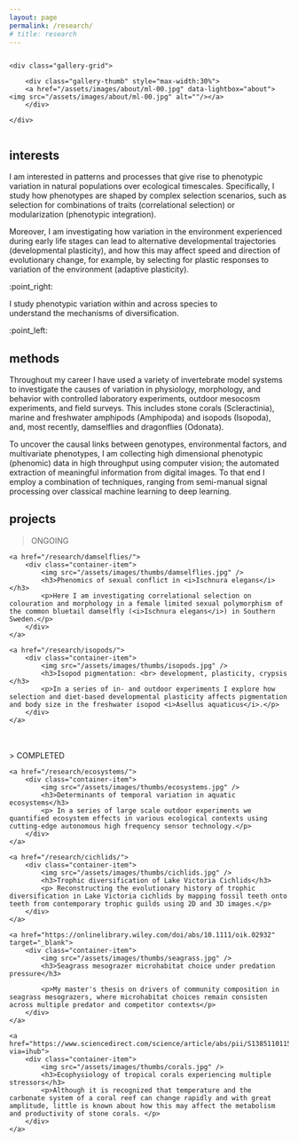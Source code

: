 ```yaml
---
layout: page
permalink: /research/
# title: research
---
```


<div style="display: flex; justify-content: center;">

	<div class="gallery-grid">

		<div class="gallery-thumb" style="max-width:30%">
		<a href="/assets/images/about/ml-00.jpg" data-lightbox="about"><img src="/assets/images/about/ml-00.jpg" alt=""/></a>
		</div>
		
	</div>

</div>

## interests
I am interested in patterns and processes that give rise to phenotypic variation in natural populations over ecological timescales. Specifically, I study how phenotypes are shaped by complex selection scenarios, such as selection for combinations of traits (correlational selection) or modularization (phenotypic integration). 

Moreover, I am investigating how variation in the environment experienced during early life stages can lead to alternative developmental trajectories (developmental plasticity), and how this may affect speed and direction of evolutionary change, for example, by selecting for plastic responses to variation of the environment (adaptive plasticity).

<div class="pointer">
<p>:point_right:</p>
<p style="max-width:80%">
I study phenotypic variation within and across species to understand the mechanisms of diversification.
</p>
<p>:point_left:</p>
</div>

## methods

Throughout my career I have used a variety of  invertebrate model systems to investigate the causes of variation in physiology, morphology, and behavior with controlled laboratory experiments, outdoor mesocosm experiments, and field surveys. This includes stone corals (Scleractinia), marine and freshwater amphipods (Amphipoda) and isopods (Isopoda), and, most recently, damselflies and dragonflies (Odonata). 

To uncover the causal links between genotypes, environmental factors, and multivariate phenotypes, I am collecting high dimensional phenotypic (phenomic) data in high throughput using computer vision; the automated extraction of meaningful information from digital images. To that end I employ a combination of techniques, ranging from semi-manual signal processing over classical machine learning to deep learning. 

## projects

> ONGOING

<div class="container-list">

	<a href="/research/damselflies/">
		<div class="container-item">
			<img src="/assets/images/thumbs/damselflies.jpg" />
			<h3>Phenomics of sexual conflict in <i>Ischnura elegans</i></h3>
			<p>Here I am investigating correlational selection on colouration and morphology in a female limited sexual polymorphism of the common bluetail damselfly (<i>Ischnura elegans</i>) in Southern Sweden.</p>
		</div>
	</a>
	
	<a href="/research/isopods/">
		<div class="container-item">
			<img src="/assets/images/thumbs/isopods.jpg" />
			<h3>Isopod pigmentation: <br> development, plasticity, crypsis </h3>
			<p>In a series of in- and outdoor experiments I explore how selection and diet-based developmental plasticity affects pigmentation and body size in the freshwater isopod <i>Asellus aquaticus</i>.</p>
		</div>
	</a>

</div>

<br>
<br>
> COMPLETED

<div class="container-list">
	
	<a href="/research/ecosystems/">
		<div class="container-item">
			<img src="/assets/images/thumbs/ecosystems.jpg" />
			<h3>Determinants of temporal variation in aquatic ecosystems</h3>
			<p> In a series of large scale outdoor experiments we quantified ecosystem effects in various ecological contexts using cutting-edge autonomous high frequency sensor technology.</p>
		</div>
	</a>

	<a href="/research/cichlids/">
		<div class="container-item">
			<img src="/assets/images/thumbs/cichlids.jpg" />
			<h3>Trophic diversification of Lake Victoria Cichlids</h3>
			<p> Reconstructing the evolutionary history of trophic diversification in Lake Victoria cichlids by mapping fossil teeth onto teeth from contemporary trophic guilds using 2D and 3D images.</p>
		</div>
	</a>

	<a href="https://onlinelibrary.wiley.com/doi/abs/10.1111/oik.02932" target="_blank">
		<div class="container-item">
			<img src="/assets/images/thumbs/seagrass.jpg" />
			<h3>Seagrass mesograzer microhabitat choice under predation pressure</h3>
			
			<p>My master's thesis on drivers of community composition in seagrass mesograzers, where microhabitat choices remain consisten across multiple predator and competitor contexts</p>
		</div>
	</a>

	<a href="https://www.sciencedirect.com/science/article/abs/pii/S1385110115000076?via=ihub">
		<div class="container-item">
			<img src="/assets/images/thumbs/corals.jpg" />
			<h3>Ecophysiology of tropical corals experiencing multiple stressors</h3>
			<p>Although it is recognized that temperature and the carbonate system of a coral reef can change rapidly and with great amplitude, little is known about how this may affect the metabolism and productivity of stone corals. </p>
		</div>
	</a>
	
</div>
